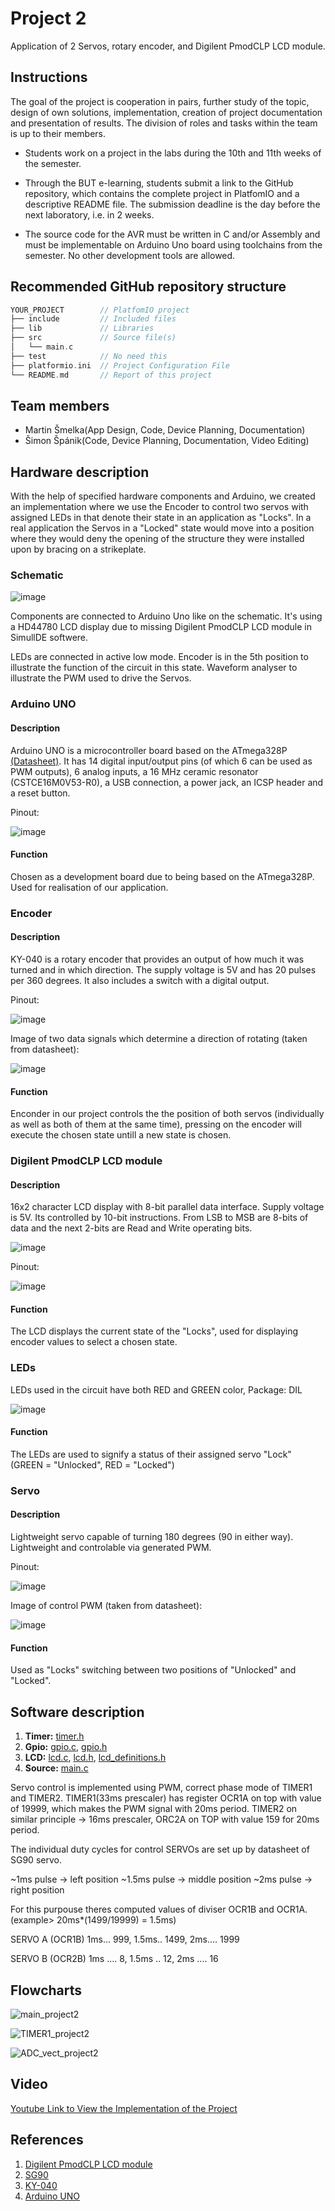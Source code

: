 # Project 2

Application of 2 Servos, rotary encoder, and Digilent PmodCLP LCD module.

## Instructions

The goal of the project is cooperation in pairs, further study of the topic, design of own solutions, implementation, creation of project documentation and presentation of results. The division of roles and tasks within the team is up to their members.

* Students work on a project in the labs during the 10th and 11th weeks of the semester.

* Through the BUT e-learning, students submit a link to the GitHub repository, which contains the complete project in PlatfomIO and a descriptive README file. The submission deadline is the day before the next laboratory, i.e. in 2 weeks.

* The source code for the AVR must be written in C and/or Assembly and must be implementable on Arduino Uno board using toolchains from the semester. No other development tools are allowed.

## Recommended GitHub repository structure

   ```c
   YOUR_PROJECT        // PlatfomIO project
   ├── include         // Included files
   ├── lib             // Libraries
   ├── src             // Source file(s)
   │   └── main.c
   ├── test            // No need this
   ├── platformio.ini  // Project Configuration File
   └── README.md       // Report of this project
   ```
## Team members

* Martin Šmelka(App Design, Code, Device Planning, Documentation)
* Šimon Špánik(Code, Device Planning, Documentation, Video Editing)

## Hardware description

With the help of specified hardware components and Arduino, we created an implementation where we use the Encoder to control two servos with assigned LEDs in that denote their state in an application as "Locks". In a real application the Servos in a "Locked" state would move into a position where they would deny the opening of the structure they were installed upon by bracing on a strikeplate.

### Schematic

![image](https://github.com/MartinSmelka/Digital-Electronics-2-Smelka/blob/main/Pic/Circuit_Projekt2.png)

Components are connected to Arduino Uno like on the schematic. 
It's using a HD44780 LCD display due to missing Digilent PmodCLP LCD module in SimullDE softwere.

LEDs are connected in active low mode. Encoder is in the 5th position to illustrate the function of the circuit in this state. Waveform analyser to illustrate the PWM used to drive the Servos.

### Arduino UNO

#### Description

Arduino UNO is a microcontroller board based on the ATmega328P [(Datasheet)](https://ww1.microchip.com/downloads/en/DeviceDoc/Atmel-7810-Automotive-Microcontrollers-ATmega328P_Datasheet.pdf). It has 14 digital input/output pins (of which 6 can be used as PWM outputs), 6 analog inputs, a 16 MHz ceramic resonator (CSTCE16M0V53-R0), a USB connection, a power jack, an ICSP header and a reset button.

Pinout:

![image](https://github.com/MartinSmelka/Digital-Electronics-2-Smelka/blob/main/Pic/UNO_Pinout.png)

#### Function

Chosen as a development board due to being based on the ATmega328P. Used for realisation of our application.

### Encoder

#### Description

KY-040 is a rotary encoder that provides an output of how much it was turned and in which direction. The supply voltage is 5V and has 20 pulses per 360 degrees. It also includes a switch with a digital output.

Pinout:

![image](https://user-images.githubusercontent.com/99726477/205434930-50e16daf-f3ed-4ef1-aaff-bf3b9e7298a7.png)

Image of two data signals which determine a direction of rotating (taken from datasheet):

![image](https://user-images.githubusercontent.com/99726477/205435020-c9411c68-0b3f-4a49-8d00-867d629956a3.png)


#### Function

Enconder in our project controls the the position of both servos (individually as well as both of them at the same time), pressing on the encoder will execute the chosen state untill a new state is chosen.


### Digilent PmodCLP LCD module

#### Description

16x2 character LCD display with 8-bit parallel data interface. Supply voltage is 5V. Its controlled by 10-bit instructions. From LSB to MSB are 8-bits of data and the next 2-bits are Read and Write operating bits.

![image](https://user-images.githubusercontent.com/99726477/205435246-52842a16-c7c0-4014-881b-cd2b4b707686.png)

Pinout:

![image](https://user-images.githubusercontent.com/99726477/205435281-7e80ee4f-f1b4-459c-ac3e-b6893d463a5d.png)


#### Function

The LCD displays the current state of the "Locks", used for displaying encoder values to select a chosen state.

### LEDs

LEDs used in the circuit have both RED and GREEN color, Package: DIL

![image](https://user-images.githubusercontent.com/99726477/205602378-859bb8f7-a3a6-496c-943f-c0729d48a317.png)

#### Function

The LEDs are used to signify a status of their assigned servo "Lock" (GREEN = "Unlocked", RED = "Locked")

### Servo

#### Description
Lightweight servo capable of turning 180 degrees (90 in either way). Lightweight and controlable via generated PWM. 

Pinout:

![image](https://github.com/MartinSmelka/Digital-Electronics-2-Smelka/blob/main/Pic/SG90_Pin_out.png)

Image of control PWM (taken from datasheet):

![image](https://github.com/MartinSmelka/Digital-Electronics-2-Smelka/blob/main/Pic/SG90_PWM.png)


#### Function

Used as "Locks" switching between two positions of "Unlocked" and "Locked".

## Software description
 1. **Timer:** [timer.h](https://github.com/MartinSmelka/Digital-Electronics-2-Smelka/blob/main/Labs/Project2_Lock/include/timer.h)
 2. **Gpio:** [gpio.c](https://github.com/MartinSmelka/Digital-Electronics-2-Smelka/blob/main/Labs/Project2_Lock/lib/gpio/gpio.c), [gpio.h](https://github.com/MartinSmelka/Digital-Electronics-2-Smelka/blob/main/Labs/Project2_Lock/lib/gpio/gpio.h)
 3. **LCD:** [lcd.c](https://github.com/MartinSmelka/Digital-Electronics-2-Smelka/blob/main/Labs/Project2_Lock/lib/lcd/lcd.c), [lcd.h](https://github.com/MartinSmelka/Digital-Electronics-2-Smelka/blob/main/Labs/Project2_Lock/lib/lcd/lcd.h), [lcd_definitions.h](https://github.com/MartinSmelka/Digital-Electronics-2-Smelka/blob/main/Labs/Project2_Lock/lib/lcd/lcd_definitions.h)
 4. **Source:** [main.c](https://github.com/MartinSmelka/Digital-Electronics-2-Smelka/blob/main/Labs/Project2_Lock/src/main.c)

Servo control is implemented using PWM, correct phase mode of TIMER1 and TIMER2. TIMER1(33ms prescaler) has register OCR1A on top with value of 19999, which makes the PWM signal with 20ms period.
TIMER2 on similar principle -> 16ms prescaler, ORC2A on TOP with value 159 for 20ms period.

The individual duty cycles for control SERVOs are set up by datasheet of SG90 servo. 

~1ms pulse -> left position
~1.5ms pulse -> middle position
~2ms pulse -> right position

For this purpouse theres computed values of diviser OCR1B and OCR1A.  (example>   20ms*(1499/19999) = 1.5ms)

SERVO A (OCR1B)
1ms...  999,
1.5ms.. 1499,
2ms.... 1999


SERVO B (OCR2B)
1ms .... 8,
1.5ms .. 12,
2ms .... 16

## Flowcharts

![main_project2](https://user-images.githubusercontent.com/99726477/207828184-66c54987-cae4-4e5c-93b1-bcc2720a8ab6.png)

![TIMER1_project2](https://user-images.githubusercontent.com/99726477/207828233-d5cb585e-fe37-4021-9c37-998f4cb12c5b.png)

![ADC_vect_project2](https://user-images.githubusercontent.com/99726477/207828276-71da7d1d-0e14-4bbd-890d-ed70516229b5.png)

## Video

[Youtube Link to View the Implementation of the Project](https://youtu.be/GND5rMOg6Ww)

## References

1. [Digilent PmodCLP LCD module](https://www.tme.eu/Document/07d3a201631d75ac52980710936cebec/410-142P.pdf)
2. [SG90](http://www.ee.ic.ac.uk/pcheung/teaching/DE1_EE/stores/sg90_datasheet.pdf)
3. [KY-040](https://www.rcscomponents.kiev.ua/datasheets/ky-040-datasheet.pdf)
4. [Arduino UNO](https://docs.arduino.cc/resources/datasheets/A000066-datasheet.pdf)
